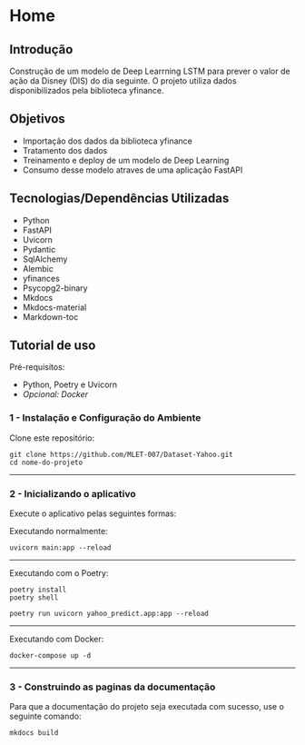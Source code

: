 # Home

## **Introdução**

Construção de um modelo de Deep Learrning LSTM para prever o valor de ação da Disney (DIS) do dia seguinte. O projeto utiliza dados disponibilizados pela biblioteca yfinance.

## **Objetivos**

- Importação dos dados da biblioteca yfinance
- Tratamento dos dados
- Treinamento e deploy de um modelo de Deep Learning
- Consumo desse modelo atraves de uma aplicação FastAPI

## **Tecnologias/Dependências Utilizadas**

- Python
- FastAPI
- Uvicorn
- Pydantic
- SqlAlchemy
- Alembic
- yfinances
- Psycopg2-binary
- Mkdocs
- Mkdocs-material
- Markdown-toc

## **Tutorial de uso**

Pré-requisitos:

- Python, Poetry e Uvicorn 
- *Opcional: Docker*

### **1 - Instalação e Configuração do Ambiente**

Clone este repositório:

```
git clone https://github.com/MLET-007/Dataset-Yahoo.git
cd nome-do-projeto
```

---

### **2 - Inicializando o aplicativo**

Execute o aplicativo pelas seguintes formas:

Executando normalmente:
```
uvicorn main:app --reload
```

---

Executando com o Poetry:
```
poetry install
poetry shell

poetry run uvicorn yahoo_predict.app:app --reload
```

---

Executando com Docker:
```
docker-compose up -d
```

---

### **3 - Construindo as paginas da documentação**

Para que a documentação do projeto seja executada com sucesso, use o seguinte comando:

```
mkdocs build
```